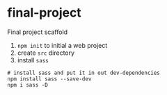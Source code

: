 # final-project
Final project scaffold

1. `npm init` to initial a web project
2. create `src` directory
3. install `sass` 
```shell
# install sass and put it in out dev-dependencies   
npm install sass --save-dev
npm i sass -D
```

